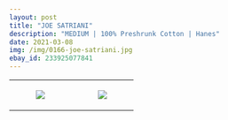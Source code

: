 ```yaml
---
layout: post
title: "JOE SATRIANI"
description: "MEDIUM | 100% Preshrunk Cotton | Hanes"
date: 2021-03-08
img: /img/0166-joe-satriani.jpg
ebay_id: 233925077841
---
```




<table style="width:100%;"><tr><td style="vertical-align:top;">
      <figure class="tmblr-full" data-orig-height="2048" data-orig-width="1365" data-orig-src="https://concertshirts.netlify.app/shirts/0166/0166-01.jpg"><img src="https://64.media.tumblr.com/a387193e275c24e287fff3dd6cb4952c/3b0adc8951579cbc-e6/s540x810/264d3010e1f2ef5d786c998221c5ac50e5937ddb.jpg" data-orig-height="2048" data-orig-width="1365" data-orig-src="https://concertshirts.netlify.app/shirts/0166/0166-01.jpg"/></figure></td>
    <td style="vertical-align:top;">
      <figure class="tmblr-full" data-orig-height="2048" data-orig-width="1365" data-orig-src="https://concertshirts.netlify.app/shirts/0166/0166-02.jpg"><img src="https://64.media.tumblr.com/92c51cb4a0d914f7d5ff3f4a113a5dc2/3b0adc8951579cbc-6d/s540x810/9120b1aeca59f34b72a8fb6a9d0aff4163c21f8b.jpg" data-orig-height="2048" data-orig-width="1365" data-orig-src="https://concertshirts.netlify.app/shirts/0166/0166-02.jpg"/></figure></td>
  </tr></table>
